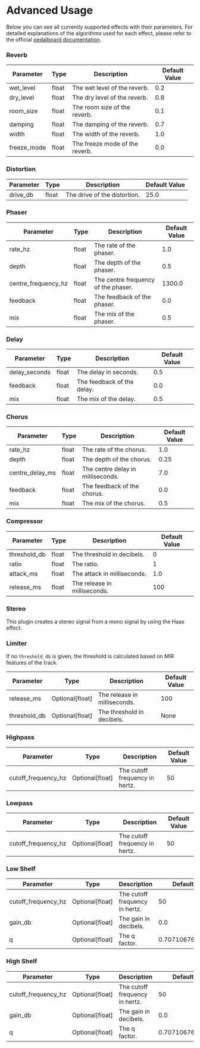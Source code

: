 # Advanced Usage

Below you can see all currently supported effects with their parameters.
For detailed explanations of the algorithms used for each effect, 
please refer to the official [pedalboard documentation](https://spotify.github.io/pedalboard/reference/pedalboard.html#).

### Reverb

| Parameter   | Type       | Description                          | Default Value |
|-------------|------------|--------------------------------------|---------------|
| wet_level   | float      | The wet level of the reverb.         | 0.2           |
| dry_level   | float      | The dry level of the reverb.         | 0.8           |
| room_size   | float      | The room size of the reverb.         | 0.1           |
| damping     | float      | The damping of the reverb.           | 0.7           |
| width       | float      | The width of the reverb.             | 1.0           |
| freeze_mode | float      | The freeze mode of the reverb.       | 0.0           |

### Distortion

| Parameter | Type       | Description                          | Default Value |
|-----------|------------|--------------------------------------|---------------|
| drive_db  | float      | The drive of the distortion.         | 25.0          |

### Phaser

| Parameter           | Type       | Description                          | Default Value |
|---------------------|------------|--------------------------------------|---------------|
| rate_hz             | float      | The rate of the phaser.              | 1.0           |
| depth               | float      | The depth of the phaser.             | 0.5           |
| centre_frequency_hz | float      | The centre frequency of the phaser.  | 1300.0        |
| feedback            | float      | The feedback of the phaser.          | 0.0           |
| mix                 | float      | The mix of the phaser.               | 0.5           |

### Delay

| Parameter     | Type       | Description                          | Default Value |
|---------------|------------|--------------------------------------|---------------|
| delay_seconds | float      | The delay in seconds.                | 0.5           |
| feedback      | float      | The feedback of the delay.           | 0.0           |
| mix           | float      | The mix of the delay.                | 0.5           |

### Chorus

| Parameter       | Type       | Description                          | Default Value |
|-----------------|------------|--------------------------------------|---------------|
| rate_hz         | float      | The rate of the chorus.              | 1.0           |
| depth           | float      | The depth of the chorus.             | 0.25          |
| centre_delay_ms | float      | The centre delay in milliseconds.    | 7.0           |
| feedback        | float      | The feedback of the chorus.          | 0.0           |
| mix             | float      | The mix of the chorus.               | 0.5           |

### Compressor

| Parameter    | Type       | Description                          | Default Value |
|--------------|------------|--------------------------------------|---------------|
| threshold_db | float      | The threshold in decibels.           | 0             |
| ratio        | float      | The ratio.                           | 1             |
| attack_ms    | float      | The attack in milliseconds.          | 1.0           |
| release_ms   | float      | The release in milliseconds.         | 100           |

### Stereo

This plugin creates a stereo signal from a mono signal by using the Haas effect.

### Limiter

If no `threshold_db` is given, the threshold is calculated based on MIR features of the track.

| Parameter    | Type            | Description                          | Default Value |
|--------------|-----------------|--------------------------------------|---------------|
| release_ms   | Optional[float] | The release in milliseconds.         | 100           |
| threshold_db | Optional[float] | The threshold in decibels.           | None          |

### Highpass

| Parameter           | Type            | Description                          | Default Value |
|---------------------|-----------------|--------------------------------------|---------------|
| cutoff_frequency_hz | Optional[float] | The cutoff frequency in hertz.       | 50            |

### Lowpass

| Parameter           | Type            | Description                          | Default Value |
|---------------------|-----------------|--------------------------------------|---------------|
| cutoff_frequency_hz | Optional[float] | The cutoff frequency in hertz.       | 50            |

### Low Shelf

| Parameter           | Type            | Description                          | Default Value      |
|---------------------|-----------------|--------------------------------------|--------------------|
| cutoff_frequency_hz | Optional[float] | The cutoff frequency in hertz.       | 50                 |
| gain_db             | Optional[float] | The gain in decibels.                | 0.0                |
| q                   | Optional[float] | The q factor.                        | 0.7071067690849304 |

### High Shelf

| Parameter           | Type            | Description                          | Default Value      |
|---------------------|-----------------|--------------------------------------|--------------------|
| cutoff_frequency_hz | Optional[float] | The cutoff frequency in hertz.       | 50                 |
| gain_db             | Optional[float] | The gain in decibels.                | 0.0                |
| q                   | Optional[float] | The q factor.                        | 0.7071067690849304 |